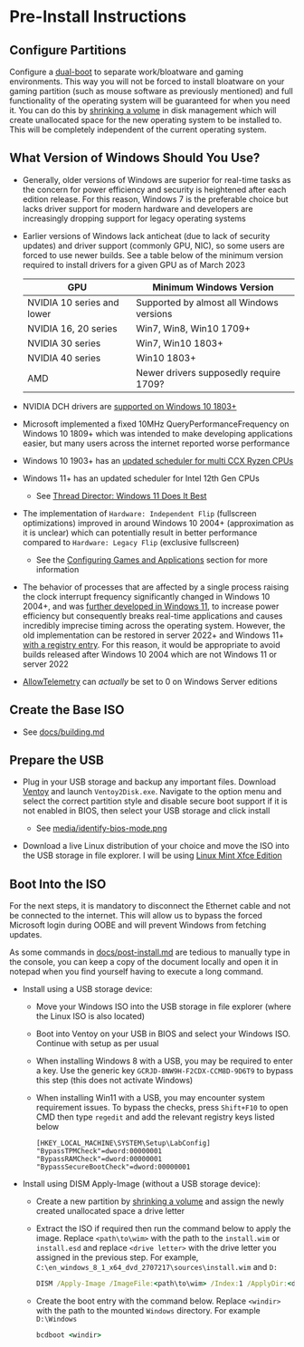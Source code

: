 # Pre-Install Instructions

## Configure Partitions

Configure a [dual-boot](https://en.wikipedia.org/wiki/Multi-booting) to separate work/bloatware and gaming environments. This way you will not be forced to install bloatware on your gaming partition (such as mouse software as previously mentioned) and full functionality of the operating system will be guaranteed for when you need it. You can do this by [shrinking a volume](https://docs.microsoft.com/en-us/windows-server/storage/disk-management/shrink-a-basic-volume) in disk management which will create unallocated space for the new operating system to be installed to. This will be completely independent of the current operating system.

## What Version of Windows Should You Use?

- Generally, older versions of Windows are superior for real-time tasks as the concern for power efficiency and security is heightened after each edition release. For this reason, Windows 7 is the preferable choice but lacks driver support for modern hardware and developers are increasingly dropping support for legacy operating systems

- Earlier versions of Windows lack anticheat (due to lack of security updates) and driver support (commonly GPU, NIC), so some users are forced to use newer builds. See a table below of the minimum version required to install drivers for a given GPU as of March 2023

    |GPU|Minimum Windows Version|
    |---|---|
    |NVIDIA 10 series and lower|Supported by almost all Windows versions|
    |NVIDIA 16, 20 series|Win7, Win8, Win10 1709+|
    |NVIDIA 30 series|Win7, Win10 1803+|
    |NVIDIA 40 series|Win10 1803+|
    |AMD|Newer drivers supposedly require 1709?|

- NVIDIA DCH drivers are [supported on Windows 10 1803+](https://nvidia.custhelp.com/app/answers/detail/a_id/4777/~/nvidia-dch%2Fstandard-display-drivers-for-windows-10-faq)

- Microsoft implemented a fixed 10MHz QueryPerformanceFrequency on Windows 10 1809+ which was intended to make developing applications easier, but many users across the internet reported worse performance

- Windows 10 1903+ has an [updated scheduler for multi CCX Ryzen CPUs](https://i.redd.it/y8nxtm08um331.png)

- Windows 11+ has an updated scheduler for Intel 12th Gen CPUs

    - See [Thread Director: Windows 11 Does It Best](https://www.anandtech.com/show/16959/intel-innovation-alder-lake-november-4th/3)

- The implementation of ``Hardware: Independent Flip`` (fullscreen optimizations) improved in around Windows 10 2004+ (approximation as it is unclear) which can potentially result in better performance compared to ``Hardware: Legacy Flip`` (exclusive fullscreen)

    - See the [Configuring Games and Applications](/docs/post-install.md#configuring-games-and-applications) section for more information

- The behavior of processes that are affected by a single process raising the clock interrupt frequency significantly changed in Windows 10 2004+, and was [further developed in Windows 11](/media/windows11-timeapi-changes.png), to increase power efficiency but consequently breaks real-time applications and causes incredibly imprecise timing across the operating system. However, the old implementation can be restored in server 2022+ and Windows 11+ [with a registry entry](/docs/research.md#fixing-timing-precision-in-windows-after-the-great-rule-change). For this reason, it would be appropriate to avoid builds released after Windows 10 2004 which are not Windows 11 or server 2022

- [AllowTelemetry](https://admx.help/?Category=Windows_10_2016&Policy=Microsoft.Policies.DataCollection::AllowTelemetry) can *actually* be set to 0 on Windows Server editions

## Create the Base ISO

- See [docs/building.md](/docs/building.md)

## Prepare the USB

- Plug in your USB storage and backup any important files. Download [Ventoy](https://github.com/ventoy/Ventoy/releases) and launch ``Ventoy2Disk.exe``. Navigate to the option menu and select the correct partition style and disable secure boot support if it is not enabled in BIOS, then select your USB storage and click install

    - See [media/identify-bios-mode.png](/media/identify-bios-mode.png)

- Download a live Linux distribution of your choice and move the ISO into the USB storage in file explorer. I will be using [Linux Mint Xfce Edition](https://www.linuxmint.com/download.php)

## Boot Into the ISO

For the next steps, it is mandatory to disconnect the Ethernet cable and not be connected to the internet. This will allow us to bypass the forced Microsoft login during OOBE and will prevent Windows from fetching updates.

As some commands in [docs/post-install.md](/docs/post-install.md) are tedious to manually type in the console, you can keep a copy of the document locally and open it in notepad when you find yourself having to execute a long command.

- Install using a USB storage device:

    - Move your Windows ISO into the USB storage in file explorer (where the Linux ISO is also located)

    - Boot into Ventoy on your USB in BIOS and select your Windows ISO. Continue with setup as per usual

    - When installing Windows 8 with a USB, you may be required to enter a key. Use the generic key ``GCRJD-8NW9H-F2CDX-CCM8D-9D6T9`` to bypass this step (this does not activate Windows)

    - When installing Win11 with a USB, you may encounter system requirement issues. To bypass the checks, press ``Shift+F10`` to open CMD then type ``regedit`` and add the relevant registry keys listed below

        ```
        [HKEY_LOCAL_MACHINE\SYSTEM\Setup\LabConfig]
        "BypassTPMCheck"=dword:00000001
        "BypassRAMCheck"=dword:00000001
        "BypassSecureBootCheck"=dword:00000001
        ```

- Install using DISM Apply-Image (without a USB storage device):

    - Create a new partition by [shrinking a volume](https://docs.microsoft.com/en-us/windows-server/storage/disk-management/shrink-a-basic-volume) and assign the newly created unallocated space a drive letter

    - Extract the ISO if required then run the command below to apply the image. Replace ``<path\to\wim>`` with the path to the ``install.wim`` or ``install.esd`` and replace ``<drive letter>`` with the drive letter you assigned in the previous step. For example, ``C:\en_windows_8_1_x64_dvd_2707217\sources\install.wim`` and ``D:``

        ```bat
        DISM /Apply-Image /ImageFile:<path\to\wim> /Index:1 /ApplyDir:<drive letter>
        ```

    - Create the boot entry with the command below. Replace ``<windir>`` with the path to the mounted ``Windows`` directory. For example ``D:\Windows``

        ```bat
        bcdboot <windir>
        ```
